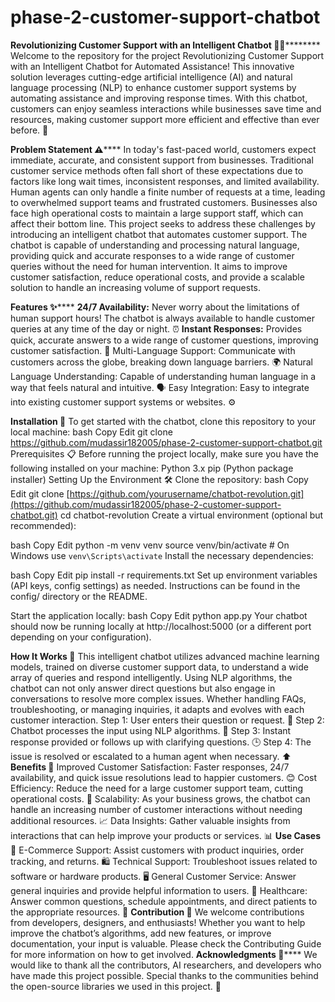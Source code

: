 # phase-2-customer-support-chatbot
****Revolutionizing Customer Support with an Intelligent Chatbot 🤖💬************
Welcome to the repository for the project Revolutionizing Customer Support with an Intelligent Chatbot for Automated Assistance! This innovative solution leverages cutting-edge artificial intelligence (AI) and natural language processing (NLP) to enhance customer support systems by automating assistance and improving response times. With this chatbot, customers can enjoy seamless interactions while businesses save time and resources, making customer support more efficient and effective than ever before. 🌟

**Problem Statement ⚠️******
In today's fast-paced world, customers expect immediate, accurate, and consistent support from businesses. Traditional customer service methods often fall short of these expectations due to factors like long wait times, inconsistent responses, and limited availability. Human agents can only handle a finite number of requests at a time, leading to overwhelmed support teams and frustrated customers. Businesses also face high operational costs to maintain a large support staff, which can affect their bottom line.
This project seeks to address these challenges by introducing an intelligent chatbot that automates customer support. The chatbot is capable of understanding and processing natural language, providing quick and accurate responses to a wide range of customer queries without the need for human intervention. It aims to improve customer satisfaction, reduce operational costs, and provide a scalable solution to handle an increasing volume of support requests.

**Features ✨******
**24/7 Availability:** Never worry about the limitations of human support hours! The chatbot is always available to handle customer queries at any time of the day or night. ⏰
**Instant Responses:** Provides quick, accurate answers to a wide range of customer questions, improving customer satisfaction. 💨
Multi-Language Support: Communicate with customers across the globe, breaking down language barriers. 🌍
Natural Language Understanding: Capable of understanding human language in a way that feels natural and intuitive. 🗣️
Easy Integration: Easy to integrate into existing customer support systems or websites. ⚙️

**Installation 🔧**
To get started with the chatbot, clone this repository to your local machine:
bash
Copy
Edit
git clone https://github.com/mudassir182005/phase-2-customer-support-chatbot.git
Prerequisites 📋
Before running the project locally, make sure you have the following installed on your machine:
Python 3.x
pip (Python package installer)
Setting Up the Environment 🛠️
Clone the repository:
bash
Copy
Edit
git clone [https://github.com/yourusername/chatbot-revolution.git](https://github.com/mudassir182005/phase-2-customer-support-chatbot.git)
cd chatbot-revolution
Create a virtual environment (optional but recommended):

bash
Copy
Edit
python -m venv venv
source venv/bin/activate  # On Windows use `venv\Scripts\activate`
Install the necessary dependencies:

bash
Copy
Edit
pip install -r requirements.txt
Set up environment variables (API keys, config settings) as needed. Instructions can be found in the config/ directory or the README.

Start the application locally:
bash
Copy
Edit
python app.py
Your chatbot should now be running locally at http://localhost:5000 (or a different port depending on your configuration).

**How It Works 🧠**
This intelligent chatbot utilizes advanced machine learning models, trained on diverse customer support data, to understand a wide array of queries and respond intelligently. Using NLP algorithms, the chatbot can not only answer direct questions but also engage in conversations to resolve more complex issues. Whether handling FAQs, troubleshooting, or managing inquiries, it adapts and evolves with each customer interaction.
Step 1: User enters their question or request. 💬
Step 2: Chatbot processes the input using NLP algorithms. 🤖
Step 3: Instant response provided or follows up with clarifying questions. 🕒
Step 4: The issue is resolved or escalated to a human agent when necessary. ⬆️
**Benefits 🌱**
Improved Customer Satisfaction: Faster responses, 24/7 availability, and quick issue resolutions lead to happier customers. 😊
Cost Efficiency: Reduce the need for a large customer support team, cutting operational costs. 💸
Scalability: As your business grows, the chatbot can handle an increasing number of customer interactions without needing additional resources. 📈
Data Insights: Gather valuable insights from interactions that can help improve your products or services. 📊
**Use Cases 📌**
E-Commerce Support: Assist customers with product inquiries, order tracking, and returns. 🛍️
Technical Support: Troubleshoot issues related to software or hardware products. 🖥️
General Customer Service: Answer general inquiries and provide helpful information to users. 💼
Healthcare: Answer common questions, schedule appointments, and direct patients to the appropriate resources. 🏥
**Contribution 🤝**
We welcome contributions from developers, designers, and enthusiasts! Whether you want to help improve the chatbot’s algorithms, add new features, or improve documentation, your input is valuable. Please check the Contributing Guide for more information on how to get involved.
**Acknowledgments 🙏******
We would like to thank all the contributors, AI researchers, and developers who have made this project possible. Special thanks to the communities behind the open-source libraries we used in this project. 🤗
